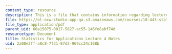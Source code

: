 ```yaml
---
content_type: resource
description: This is a file that contains information regarding lecture 4 notes.
file: https://ol-ocw-studio-app-qa.s3.amazonaws.com/courses/18-443-statistics-for-applications-spring-2015/2a08e2ffa8c87f3187d3969cc24c168b_MIT18_443S15_LEC4.pdf
file_type: application/pdf
parent_uid: 60a15075-0017-5827-ac55-146fe8abf74d
resourcetype: Document
title: Statistics for Applications Lecture 4 Notes
uid: 2a08e2ff-a8c8-7f31-87d3-969cc24c168b
---
```

